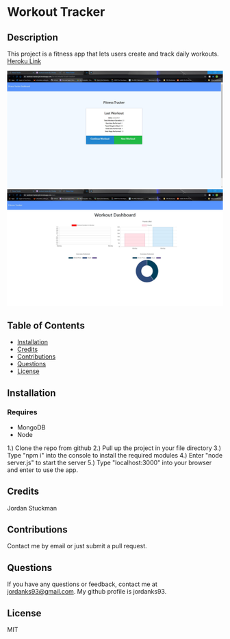 # Workout Tracker

  ## Description
  This project is a fitness app that lets users create and track daily workouts. [Heroku Link](https://workout-tracker-jks.herokuapp.com/)

  ![Demo1](./public/img/demo1.jpg)
  ![Demo2](./public/img/demo2.jpg)

  ## Table of Contents
  * [Installation](#installation)
  * [Credits](#credits)
  * [Contributions](#contributions)
  * [Questions](#questions)
  * [License](#license)
   
  ## Installation
  ### Requires
  * MongoDB
  * Node

  1.) Clone the repo from github 2.) Pull up the project in your file directory 3.) Type "npm i" into the console to install the required modules 4.) Enter "node server.js" to start the server 5.) Type "localhost:3000" into your browser and enter to use the app.
  ## Credits
  Jordan Stuckman
  ## Contributions
  Contact me by email or just submit a pull request.
  ## Questions
  If you have any questions or feedback, contact me at jordanks93@gmail.com.
  My github profile is jordanks93.
  ## License
  MIT